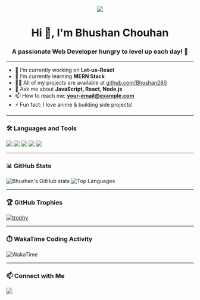 <p align="center">
  <a href="https://github.com/Bhushan280">
    <img src="https://readme-typing-svg.demolab.com?font=Fira+Code&size=22&pause=1000&color=61DAFB&center=true&vCenter=true&width=435&lines=Hi+%F0%9F%91%8B%2C+I'm+Bhushan+Chouhan;MERN+Stack+Web+Developer;Anime+Fan+%F0%9F%8E%A9;JavaScript+%7C+React+%7C+Node.js;Let's+build+cool+things+together!">
  </a>
</p>


<h1 align="center">Hi 👋, I'm Bhushan Chouhan</h1>
<h3 align="center">A passionate Web Developer hungry to level up each day! 🚀</h3>

---

- 🔭 I’m currently working on **Let-us-React**
- 🌱 I’m currently learning **MERN Stack**
- 👨‍💻 All of my projects are available at [github.com/Bhushan280](https://github.com/Bhushan280)
- 💬 Ask me about **JavaScript, React, Node.js**
- 📫 How to reach me: **your-email@example.com**
- ⚡ Fun fact: I love anime & building side projects!

---

### 🛠️ Languages and Tools
<p align="left">
  <img src="https://img.shields.io/badge/JavaScript-yellow?style=for-the-badge&logo=javascript&logoColor=black"/>
  <img src="https://img.shields.io/badge/React-20232a?style=for-the-badge&logo=react&logoColor=61DAFB"/>
  <img src="https://img.shields.io/badge/Node.js-339933?style=for-the-badge&logo=nodedotjs&logoColor=white"/>
  <img src="https://img.shields.io/badge/HTML5-E34F26?style=for-the-badge&logo=html5&logoColor=white"/>
  <img src="https://img.shields.io/badge/CSS3-1572B6?style=for-the-badge&logo=css3&logoColor=white"/>
</p>

---

### 📊 GitHub Stats
![Bhushan's GitHub stats](https://github-readme-stats.vercel.app/api?username=Bhushan280&show_icons=true&theme=radical)
![Top Languages](https://github-readme-stats.vercel.app/api/top-langs/?username=Bhushan280&layout=compact&theme=radical)

---

### 🏆 GitHub Trophies
[![trophy](https://github-profile-trophy.vercel.app/?username=Bhushan280&theme=darkhub)](https://github.com/ryo-ma/github-profile-trophy)

---

### ⏱️ WakaTime Coding Activity
<!-- Replace with your own waka stats if you use it -->
![WakaTime](https://github-readme-stats.vercel.app/api/wakatime?username=Bhushan280&theme=radical)

---

### 📫 Connect with Me
<p>
  <a href="https://www.linkedin.com/in/bhushan-chouhan07/" target="_blank">
    <img src="https://img.shields.io/badge/LinkedIn-blue?style=for-the-badge&logo=linkedin&logoColor=white" />
  </a>
</p>
